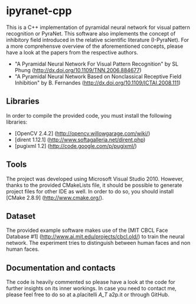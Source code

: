 ipyranet-cpp
============

This is a C++ implementation of pyramidal neural network for visual pattern recognition or PyraNet. This software also implements the concept of inhibitory field introduced in the relative scientific literature (I-PyraNet). 
For a more comprehensve overview of the aforementioned concepts, please have a look at the papers from the respective authors.

 * "A Pyramidal Neural Network For Visual Pattern Recognition" by SL Phung (http://dx.doi.org/10.1109/TNN.2006.884677)
 * "A Pyramidal Neural Network Based on Nonclassical Receptive Field Inhibition" by B. Fernandes (http://dx.doi.org/10.1109/ICTAI.2008.111)

Libraries
------------
In order to compile the provided code, you must install the following libraries:

 * [OpenCV 2.4.2] (http://opencv.willowgarage.com/wiki/)
 * [dirent 1.12.1] (http://www.softagalleria.net/dirent.php)
 * [pugixml 1.2] (http://code.google.com/p/pugixml/)

Tools
-----
The project was developed using Microsoft Visual Studio 2010. However, thanks to the provided CMakeLists file, it should be possible to generate project files for other IDE as well. In order to do so, you should install [CMake 2.8.9] (http://www.cmake.org/).

Dataset
-------
The provided example software makes use of the [MIT CBCL Face Database #1] (http://www.ai.mit.edu/projects/cbcl.old/) to train the neural network. The experiment tries to distinguish between human faces and non human faces.

Documentation and contacts
--------
The code is heavily commented so please have a look at the code for further insights on its inner workings. In case you need to contact me, please feel free to do so at a.placitelli _A_T_ a2p.it or through GitHub.